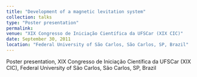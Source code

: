 ```yaml
---
title: "Development of a magnetic levitation system"
collection: talks
type: "Poster presentation"
permalink: 
venue: "XIX Congresso de Iniciação Científica da UFSCar (XIX CIC)"
date: September 30, 2011
location: "Federal University of São Carlos, São Carlos, SP, Brazil"
---
```


Poster presentation, XIX Congresso de Iniciação Científica da UFSCar (XIX CIC), Federal University of São Carlos, São Carlos, SP, Brazil
